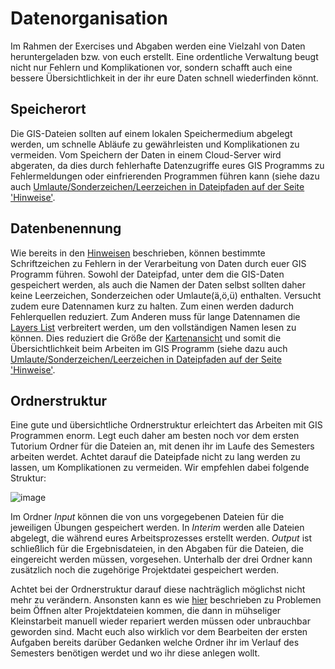 # Datenorganisation
Im Rahmen der Exercises und Abgaben werden eine Vielzahl von Daten heruntergeladen bzw. von euch erstellt. Eine ordentliche Verwaltung beugt nicht nur Fehlern und Komplikationen vor, sondern schafft auch eine bessere Übersichtlichkeit in der ihr eure Daten schnell wiederfinden könnt.

## Speicherort
Die GIS-Dateien sollten auf einem lokalen Speichermedium abgelegt werden, um schnelle Abläufe zu gewährleisten und Komplikationen zu vermeiden. Vom Speichern der Daten in einem Cloud-Server wird abgeraten, da dies durch fehlerhafte Datenzugriffe eures GIS Programms zu Fehlermeldungen oder einfrierenden Programmen führen kann (siehe dazu auch [Umlaute/Sonderzeichen/Leerzeichen in Dateipfaden auf der Seite 'Hinweise'](http://giscience.courses-pages.gistools.geog.uni-heidelberg.de/qgis-book//content/gis/allgemeines/Hinweise.md#umlaute-sonderzeichen-leerzeichen-in-dateipfaden).

## Datenbenennung
Wie bereits in den [Hinweisen](http://giscience.courses-pages.gistools.geog.uni-heidelberg.de/qgis-book//content/gis/allgemeines/Hinweise.md) beschrieben, können bestimmte Schriftzeichen zu Fehlern in der Verarbeitung von Daten durch euer GIS Programm führen. Sowohl der Dateipfad, unter dem die GIS-Daten gespeichert werden, als auch die Namen der Daten selbst sollten daher keine Leerzeichen, Sonderzeichen oder Umlaute(ä,ö,ü) enthalten. Versucht zudem eure Datennamen kurz zu halten. Zum einen werden dadurch Fehlerquellen reduziert. Zum Anderen muss für lange Datennamen die [Layers List](http://giscience.courses-pages.gistools.geog.uni-heidelberg.de/qgis-book//content/gis/01_karto-basics/qgis-Interface) verbreitert werden, um den vollständigen Namen lesen zu können. Dies reduziert die Größe der [Kartenansicht](http://giscience.courses-pages.gistools.geog.uni-heidelberg.de/qgis-book//content/gis/01_karto-basics/qgis-Interface.md) und somit die Übersichtlichkeit beim Arbeiten im GIS Programm (siehe dazu auch [Umlaute/Sonderzeichen/Leerzeichen in Dateipfaden auf der Seite 'Hinweise'](http://giscience.courses-pages.gistools.geog.uni-heidelberg.de/qgis-book//content/gis/allgemeines/Hinweise.md#umlaute-sonderzeichen-leerzeichen-in-dateipfaden).

## Ordnerstruktur
Eine gute und übersichtliche Ordnerstruktur erleichtert das Arbeiten mit GIS Programmen enorm. Legt euch daher am besten noch vor dem ersten Tutorium Ordner für die Dateien an, mit denen ihr im Laufe des Semesters arbeiten werdet. Achtet darauf die Dateipfade nicht zu lang werden zu lassen, um Komplikationen zu vermeiden. Wir empfehlen dabei folgende Struktur:

![image](https://courses.gistools.geog.uni-heidelberg.de/giscience/qgis-book/-/raw/main/uploads/1c62c207ac0bab58199b4e448282ff95/image.png)

Im Ordner *Input* können die von uns vorgegebenen Dateien für die jeweiligen Übungen gespeichert werden. In *Interim* werden alle Dateien abgelegt, die während eures Arbeitsprozesses erstellt werden. *Output* ist schließlich für die Ergebnisdateien, in den Abgaben für die Dateien, die eingereicht werden müssen, vorgesehen. Unterhalb der drei Ordner kann zusätzlich noch die zugehörige Projektdatei gespeichert werden.  

Achtet bei der Ordnerstruktur darauf diese nachträglich möglichst nicht mehr zu verändern. Ansonsten kann es wie [hier](http://giscience.courses-pages.gistools.geog.uni-heidelberg.de/qgis-book//content/gis/01_karto-basics/qgis-Interface.md#projekt-speichern-und-oeffnen) beschrieben zu Problemen beim Öffnen alter Projektdateien kommen, die dann in mühseliger Kleinstarbeit manuell wieder repariert werden müssen oder unbrauchbar geworden sind. Macht euch also wirklich vor dem Bearbeiten der ersten Aufgaben bereits darüber Gedanken welche Ordner ihr im Verlauf des Semesters benötigen werdet und wo ihr diese anlegen wollt.
